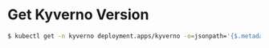 # Get Kyverno Version

```bash
$ kubectl get -n kyverno deployment.apps/kyverno -o=jsonpath='{$.metadata.labels.version}'
```